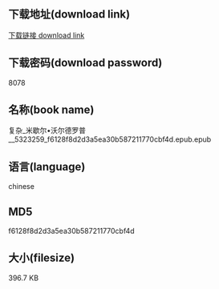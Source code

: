 ## 下载地址(download link)
[下载链接 download link](https://voluble-croquembouche-d321dc.netlify.app/?s=%E5%A4%8D%E6%9D%82_%E7%B1%B3%E6%AD%87%E5%B0%94%E2%80%A2%E6%B2%83%E5%B0%94%E5%BE%B7%E7%BD%97%E6%99%AE+__5323259_f6128f8d2d3a5ea30b587211770cbf4d.epub)

## 下载密码(download password)
8078

## 名称(book name)
复杂_米歇尔•沃尔德罗普 __5323259_f6128f8d2d3a5ea30b587211770cbf4d.epub.epub

## 语言(language)
chinese

## MD5
f6128f8d2d3a5ea30b587211770cbf4d

## 大小(filesize)
396.7 KB
